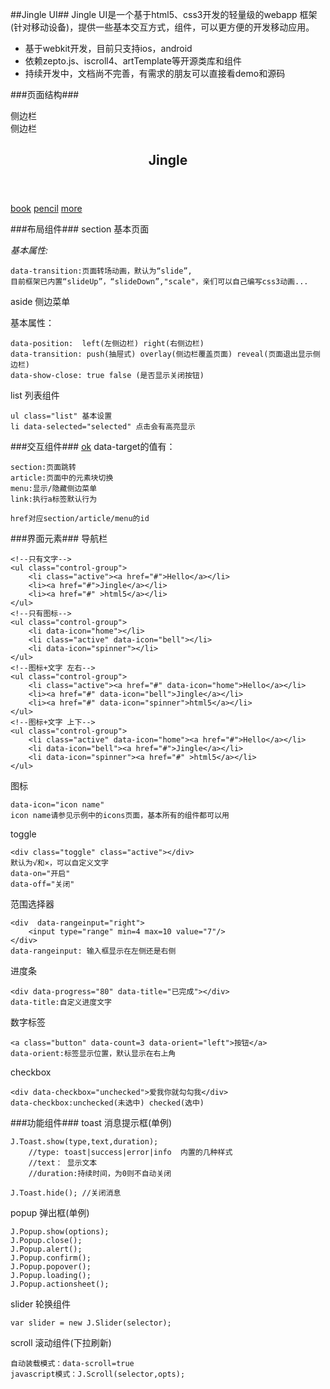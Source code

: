 ##Jingle UI##
Jingle UI是一个基于html5、css3开发的轻量级的webapp 框架(针对移动设备)，提供一些基本交互方式，组件，可以更方便的开发移动应用。

- 基于webkit开发，目前只支持ios，android
- 依赖zepto.js、iscroll4、artTemplate等开源类库和组件
- 持续开发中，文档尚不完善，有需求的朋友可以直接看demo和源码

###页面结构###
	<div id="aside_container"><!---侧边栏容器--->
	    <aside id="index_aside" data-position="left" data-transition="reveal" data-show-close="true">
	        侧边栏
	    </aside>
	    <aside id="main_aside" data-position="left" data-transition="reveal" data-show-close="true">
	        侧边栏
	    </aside>
	</div>
	<div id="section_container"><!--页面容器--->
	    <section id="index_section" class="active">
	        <header>
	            <nav class="left">
	                <a data-target="menu" data-icon="menu" href="#index_aside"></a>
	            </nav>
	            <h1 class="title">Jingle</h1>
	            <nav class="right">
	                <a href="#about_section" class="button" data-target="section" data-icon="question"></a>
	            </nav>
	        </header>
	        <footer>
	            <a  href="#" data-target="article" data-icon="book" class="active">book</a>
	            <a  href="#" data-target="article" data-icon="pencil">pencil</a>
	            <a  href="#" data-icon="ellipsis">more</a>
	        </footer>
	        <article class="active">
	            <!---do it yourself --->
	        </article>
	    </section>
	</div>

###布局组件###
section 基本页面

*基本属性:*

	data-transition:页面转场动画，默认为“slide”,
	目前框架已内置“slideUp”，“slideDown”,"scale"，亲们可以自己编写css3动画...

aside 侧边菜单

基本属性：

	data-position:  left(左侧边栏) right(右侧边栏)
	data-transition: push(抽屉式) overlay(侧边栏覆盖页面) reveal(页面退出显示侧边栏)
	data-show-close: true false (是否显示关闭按钮)

list 列表组件

	ul class="list" 基本设置
	li data-selected="selected" 点击会有高亮显示

###交互组件###
	<a href="#" data-target="section">ok</a>
data-target的值有：

	section:页面跳转
	article:页面中的元素块切换
	menu:显示/隐藏侧边菜单
	link:执行a标签默认行为

	href对应section/article/menu的id

###界面元素###
导航栏

	<!--只有文字-->
	<ul class="control-group">
        <li class="active"><a href="#">Hello</a></li>
        <li><a href="#">Jingle</a></li>
        <li><a href="#" >html5</a></li>
    </ul>
	<!--只有图标-->
	<ul class="control-group">
        <li data-icon="home"></li>
        <li class="active" data-icon="bell"></li>
        <li data-icon="spinner"></li>
    </ul>
	<!--图标+文字 左右-->
	<ul class="control-group">
        <li class="active"><a href="#" data-icon="home">Hello</a></li>
        <li><a href="#" data-icon="bell">Jingle</a></li>
        <li><a href="#" data-icon="spinner">html5</a></li>
    </ul>
	<!--图标+文字 上下-->
	<ul class="control-group">
        <li class="active" data-icon="home"><a href="#">Hello</a></li>
        <li data-icon="bell"><a href="#">Jingle</a></li>
        <li data-icon="spinner"><a href="#" >html5</a></li>
    </ul>

图标

	data-icon="icon name"
	icon name请参见示例中的icons页面，基本所有的组件都可以用

toggle

	<div class="toggle" class="active"></div>
	默认为√和×，可以自定义文字
	data-on="开启"
	data-off="关闭"

范围选择器

	<div  data-rangeinput="right">
        <input type="range" min=4 max=10 value="7"/>
    </div>
	data-rangeinput: 输入框显示在左侧还是右侧

进度条

	<div data-progress="80" data-title="已完成"></div>
	data-title:自定义进度文字

数字标签

	<a class="button" data-count=3 data-orient="left">按钮</a>
	data-orient:标签显示位置，默认显示在右上角

checkbox

	<div data-checkbox="unchecked">爱我你就勾勾我</div>
	data-checkbox:unchecked(未选中) checked(选中)


###功能组件###
toast 消息提示框(单例)

	J.Toast.show(type,text,duration);
		//type: toast|success|error|info  内置的几种样式
		//text： 显示文本
		//duration:持续时间，为0则不自动关闭

	J.Toast.hide(); //关闭消息

popup 弹出框(单例)

	J.Popup.show(options);
	J.Popup.close();
	J.Popup.alert();
	J.Popup.confirm();
	J.Popup.popover();
	J.Popup.loading();
	J.Popup.actionsheet();

slider 轮换组件

	var slider = new J.Slider(selector);

scroll 滚动组件(下拉刷新)


 	自动装载模式：data-scroll=true
	javascript模式：J.Scroll(selector,opts);